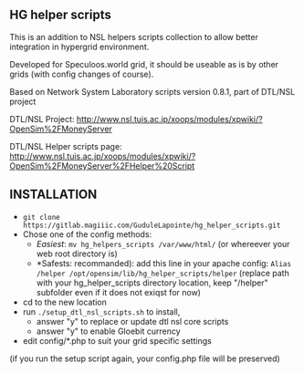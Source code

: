 HG helper scripts
-----------------

This is an addition to NSL helpers scripts collection to allow better integration in
hypergrid environment.

Developed for Speculoos.world grid, it should be useable as is by other grids
(with config changes of course).

Based on Network System Laboratory scripts version 0.8.1, part of DTL/NSL project

DTL/NSL Project:
  http://www.nsl.tuis.ac.jp/xoops/modules/xpwiki/?OpenSim%2FMoneyServer

DTL/NSL Helper scripts page:
  http://www.nsl.tuis.ac.jp/xoops/modules/xpwiki/?OpenSim%2FMoneyServer%2FHelper%20Script


INSTALLATION
------------

- `git clone https://gitlab.magiiic.com/GuduleLapointe/hg_helper_scripts.git`
- Chose one of the config methods:
  - *Easiest*: `mv hg_helpers_scripts /var/www/html/` (or whereever your web root directory is)
  - *Safests: recommanded): add this line in your apache config:
  `Alias /helper /opt/opensim/lib/hg_helper_scripts/helper`
  (replace path with your hg_helper_scripts directory location, keep "/helper" subfolder even if it does not exiqst for now)
- cd to the new location
- run `./setup_dtl_nsl_scripts.sh` to install, 
  - answer "y" to replace or update dtl nsl core scripts
  - answer "y" to enable Gloebit currency
- edit config/*.php to suit your grid specific settings

(if you run the setup script again, your config.php file will be preserved)
